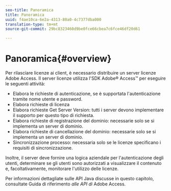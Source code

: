 ```yaml
---
seo-title: Panoramica
title: Panoramica
uuid: f4ae10ca-6e2a-4313-80a0-4c7377dba000
translation-type: tm+mt
source-git-commit: 29bc8323460d9be0fce66cbea7c6fce46df20d61

---
```



# Panoramica{#overview}

Per rilasciare licenze ai client, è necessario distribuire un server licenze Adobe Access. Il server licenze utilizza l&#39;SDK Adobe® Access™ per eseguire le seguenti attività:

* Elabora le richieste di autenticazione, se è supportata l&#39;autenticazione tramite nome utente e password.
* Elabora richieste di licenza
* Elabora richieste Get Server Version: tutti i server devono implementare il supporto per questo tipo di richiesta.
* Elabora richieste di registrazione del dominio: necessarie solo se si implementa un server di dominio.
* Elabora richieste di cancellazione del dominio: necessarie solo se si implementa un server di dominio.
* Sincronizzazione processo: necessaria solo se le licenze specificano i requisiti di sincronizzazione.

Inoltre, il server deve fornire una logica aziendale per l&#39;autenticazione degli utenti, determinare se gli utenti sono autorizzati a visualizzare il contenuto e, facoltativamente, monitorare l&#39;utilizzo delle licenze.

Per informazioni dettagliate sulle API Java discusse in questo capitolo, consultate Guida di riferimento *alle API di* Adobe Access.

